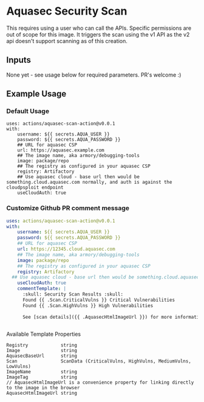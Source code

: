 # Aquasec Security Scan

This requires using a user who can call the APIs.  Specific permissions are out of scope for this image.  It triggers the scan using the v1 API as the v2 api doesn't support scanning as of this creation.

## Inputs
None yet - see usage below for required parameters.  PR's welcome :) 

## Example Usage

### Default Usage

```
uses: actions/aquasec-scan-action@v0.0.1
with:
    username: ${{ secrets.AQUA_USER }}
    password: ${{ secrets.AQUA_PASSWORD }}
    ## URL for aquasec CSP
    url: https://aquasec.example.com
    ## The image name, aka armory/debugging-tools
    image: package/repo
    ## The registry as configured in your aquasec CSP
    registry: Artifactory
    ## Use aquasec cloud - base url then would be something.cloud.aquasec.com normally, and auth is against the cloudpsploit endpoint
    useCloudAuth: true
```

### Customize Github PR comment message

```yaml
uses: actions/aquasec-scan-action@v0.0.1
with:
    username: ${{ secrets.AQUA_USER }}
    password: ${{ secrets.AQUA_PASSWORD }}
    ## URL for aquasec CSP
    url: https://12345.cloud.aquasec.com
    ## The image name, aka armory/debugging-tools
    image: package/repo
    ## The registry as configured in your aquasec CSP
    registry: Artifactory
  ## Use aquasec cloud - base url then would be something.cloud.aquasec.com normally, and auth is against the cloudpsploit endpoint
    useCloudAuth: true
    commentTemplate: |
      :skull: Security Scan Results :skull:
      Found {{ .Scan.CriticalVulns }} Critical Vulnerabilities
      Found {{ .Scan.HighVulns }} High Vulnerabilities
      
      See [scan details]({{ .AquasecHtmlImageUrl }}) for more information.
        
```

Available Template Properties

```
Registry            string
Image               string
AquasecBaseUrl      string
Scan                ScanData (CriticalVulns, HighVulns, MediumVulns, LowVulns)
ImageName           string
ImageTag            string
// AquasecHtmlImageUrl is a convenience property for linking directly to the image in the browser
AquasecHtmlImageUrl string
```

